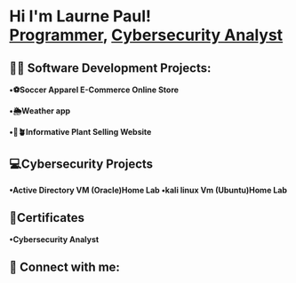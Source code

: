 <h1>Hi I'm Laurne Paul! <br/><a href="https://github.com/LaurneSP">Programmer</a>, <a href="https://www.linkedin.com/in/LaurneSP/">Cybersecurity Analyst</a>
  
<h2>👨‍💻 Software Development Projects:</h2>
  
  <b>•⚽️Soccer Apparel E-Commerce Online Store</b>
  
  <b>•🌦Weather app</b>
  
  <b>•🪷🪴Informative Plant Selling Website</b>


  <h2>💻Cybersecurity Projects </h2>
  <b>•Active Directory VM (Oracle)Home Lab </b>
  <b>•kali linux Vm (Ubuntu)Home Lab </b>


<h2> 📝Certificates</h2>
<b> •Cybersecurity Analyst </b>



<h2> 🤳 Connect with me:</h2>

